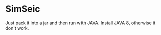 # SimSeic

Just pack it into a jar and then run with JAVA. Install JAVA 8, otherwise it don't work.
